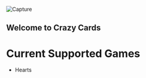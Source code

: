 ![Capture](https://github.com/user-attachments/assets/1add388a-43db-4451-b8ac-114779090e2c)

## Welcome to Crazy Cards
# Current Supported Games
- Hearts
